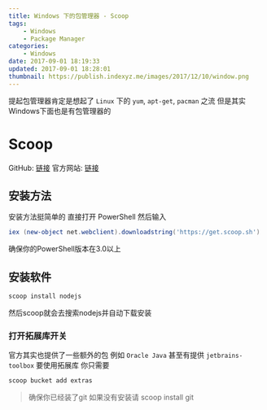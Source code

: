 ```yaml
---
title: Windows 下的包管理器 - Scoop
tags: 
    - Windows
    - Package Manager
categories:
    - Windows
date: 2017-09-01 18:19:33
updated: 2017-09-01 18:28:01
thumbnail: https://publish.indexyz.me/images/2017/12/10/window.png
---
```

提起包管理器肯定是想起了 `Linux` 下的 `yum`, `apt-get`, `pacman` 之流 但是其实Windows下面也是有包管理器的

<!-- more -->

# Scoop
GitHub: [链接](https://github.com/lukesampson/scoop)
官方网站: [链接](https://scoop.sh)

## 安装方法 
安装方法挺简单的 直接打开 PowerShell 然后输入
```powershell
iex (new-object net.webclient).downloadstring('https://get.scoop.sh')
```
确保你的PowerShell版本在3.0以上

## 安装软件
```powershell
scoop install nodejs
```
然后scoop就会去搜索nodejs并自动下载安装

### 打开拓展库开关
官方其实也提供了一些额外的包 例如 `Oracle Java` 甚至有提供 `jetbrains-toolbox`
要使用拓展库 你只需要
```powershell
scoop bucket add extras
```
> 确保你已经装了git 如果没有安装请 scoop install git
